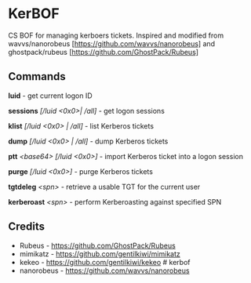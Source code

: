 # KerBOF
CS BOF for managing kerboers tickets. Inspired and modified from wavvs/nanorobeus [https://github.com/wavvs/nanorobeus] and ghostpack/rubeus [https://github.com/GhostPack/Rubeus]

## Commands

**luid** - get current logon ID

**sessions** *[/luid <0x0>| /all]* - get logon sessions

**klist** *[/luid <0x0> | /all]* - list Kerberos tickets

**dump** *[/luid <0x0> | /all]* - dump Kerberos tickets

**ptt** *\<base64\> [/luid <0x0>]* - import Kerberos ticket into a logon session

**purge** *[/luid <0x0>]* - purge Kerberos tickets

**tgtdeleg** *\<spn\>* - retrieve a usable TGT for the current user

**kerberoast** *\<spn\>* - perform Kerberoasting against specified SPN

## Credits
* Rubeus - https://github.com/GhostPack/Rubeus
* mimikatz - https://github.com/gentilkiwi/mimikatz
* kekeo - https://github.com/gentilkiwi/kekeo # kerbof
* nanorobeus - https://github.com/wavvs/nanorobeus
